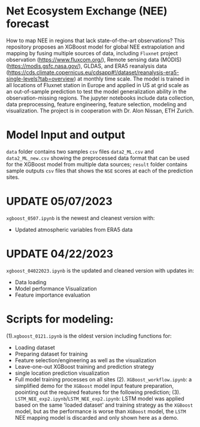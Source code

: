 # Net Ecosystem Exchange (NEE) forecast
How to map NEE in regions that lack state-of-the-art observations? This repository proposes an XGBoost model for global NEE extrapolation and mapping by fusing multiple sources of data, including `Fluxnet` project observation (https://www.fluxcom.org/), Remote sensing data (MODIS) (https://modis.gsfc.nasa.gov/), GLDAS, and ERA5 reanalysis data (https://cds.climate.copernicus.eu/cdsapp#!/dataset/reanalysis-era5-single-levels?tab=overview) at monthly time scale. The model is trained in all locations of Fluxnet station in Europe and applied in US at grid scale as an out-of-sample prediction to test the model generalization ability in the observation-missing regions. The jupyter notebooks include data collection, data preprocessing, feature engineering, feature selection, modeling and visualization. The project is in cooperation with Dr. Alon Nissan, ETH Zurich.

# Model Input and output
`data` folder contains two samples `csv` files `data2_ML.csv` and `data2_ML_new.csv` showing the preprocessed data format that can be used for the XGBoost model from multiple data sources; `result` folder contains sample outputs `csv` files that shows the `NSE` scores at each of the prediction sites.

# UPDATE 05/07/2023
`xgboost_0507.ipynb` is the newest and cleanest version with:
- Updated atmospheric variables from ERA5 data

# UPDATE 04/22/2023
`xgboost_04022023.ipynb` is the updated and cleaned version with updates in:
- Data loading
- Model performance Visualization
- Feature importance evaluation 

# Scripts for modeling:
(1).`xgboost_0121.ipynb` is the oldest version including functions for:
- Loading dataset
- Preparing dataset for training 
- Feature selection/engineering as well as the visualization
- Leave-one-out XGBoost training and prediction strategy
- single location prediction visualization 
- Full model training processes on all sites
(2). `XGBoost_workflow.ipynb`: a simplified demo for the `XGBoost` model input feature preparation, poointing out the required features for the following prediction;
(3). `LSTM_NEE_exp2.ipynb`/`LSTM_NEE_exp2.ipynb`: LSTM model was applied based on the same 'loaded dataset' and training strategy as the `XGBoost` model, but as the performance is worse than `XGBoost` model, the `LSTM` NEE mapping model is discarded and only shown here as a demo. 
